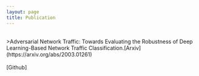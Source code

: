```yaml
---
layout: page
title: Publication
---
```


<br>
>Adversarial Network Traffic: Towards Evaluating the Robustness of Deep Learning-Based Network Traffic Classification.[Arxiv](https://arxiv.org/abs/2003.01261)<br><br>[Github]

